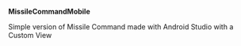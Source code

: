 <b>MissileCommandMobile</b>

Simple version of Missile Command made with Android Studio with a Custom View
